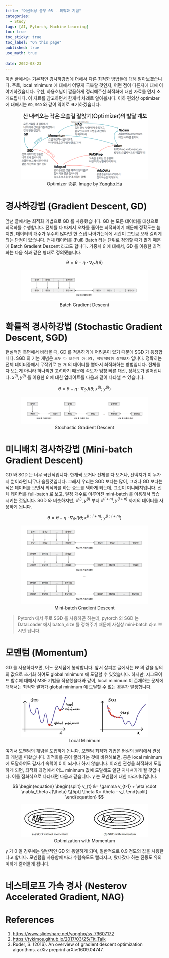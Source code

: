 ```yaml
---
title: "머신러닝 공부 05 - 최적화 기법"
categories:
  - Study
tags: [AI, Pytorch, Machine Learning]
toc: true
toc_sticky: true
toc_label: "On this page"
published: true
use_math: true

date: 2022-08-23
---
```


이번 글에서는 기본적인 경사하강법에 더해서 다른 최적화 방법들에 대해 알아보겠습니다. 주로, local minimum 에 대해서 어떻게 극복할 것인지, 어떤 점이 다른지에 대해 이야기하겠습니다. 우선, 하용호님이 깔끔하게 정리해주신 최적화에 대한 자료를 먼저 소개드립니다. 이 자료를 참고하면서 한개씩 차례로 알아봅시다. 이하 편의상 optimizer 에 대해서는 `GD`, `SGD` 와 같이 약어로 표기하겠습니다. 

<center>
<figure style="width:80%"> <img src="/Images/Study/mlstudy/5/optimizer.png" />
<figcaption> Optimizer 종류. Image by <a href="https://www.slideshare.net/yongho/ss-79607172"> Yongho Ha </a>
</figcaption>
</figure>
</center>

# 경사하강법 (Gradient Descent, GD)
앞선 글에서는 최적화 기법으로 GD 를 사용했습니다. GD 는 모든 데이터를 대상으로 최적화를 수행합니다. 전체를 다 따져서 오차를 줄이는 최적화이기 때문에 정확도는 높지만, 데이터의 개수가 무수히 많다면 한 스텝 나아가는데에 시간이 그만큼 오래 걸리게 되는 단점이 있습니다. 전체 데이터를 (Full) Batch 라는 단위로 정의할 때가 많기 때문에 Batch Gradient Descent 라고도 합니다. 가중치 $\theta$ 에 대해서, GD 를 이용한 최적화는 다음 식과 같은 형태로 정의됐습니다. 

$$
\begin{equation}
\theta = \theta - \eta \cdot \nabla_\theta J(\theta)
\end{equation}
$$ 

<center>
<figure style="width:80%"> <img src="/Images/Study/mlstudy/5/full-batch.png" />
<figcaption> Batch Gradient Descent </figcaption>
</figure>
</center>

# 확률적 경사하강법 (Stochastic Gradient Descent, SGD)
현실적인 측면에서 바라볼 때, GD 를 적용하기에 어려움이 있기 때문에 SGD 가 등장합니다. SGD 의 기본 개념은 `모두 다 보는게 아니라, 적당적당히 살펴보자` 입니다. 정확히는 전체 데이터중에서 무작위로 `한 개` 의 데이터를 뽑아서 최적화하는 방법입니다. 전체를 다 보는게 아니라 하나씩만 고려하기 때문에 속도가 엄청 빠른 대신, 정확도가 떨어집니다. $x^{(i)}, y^{(i)}$ 를 이용한 $\theta$ 에 대한 업데이트를 다음과 같이 나타낼 수 있습니다.

$$ 
\begin{equation}
\theta = \theta - \eta \cdot \nabla_\theta J(\theta;x^{(i)};y^{(i)})
\end{equation}
$$ 

<center>
<figure style="width:80%"> <img src="/Images/Study/mlstudy/5/sgd.png" />
<figcaption> Stochastic Gradient Descent </figcaption>
</figure>
</center>

# 미니배치 경사하강법 (Mini-batch Gradient Descent)
GD 와 SGD 는 너무 극단적입니다. 한개씩 보거나 전체를 다 보거나, 선택지가 이 두가지 뿐이라면 너무나 슬플것입니다. 그래서 우리는 SGD 보다는 많이, 그러나 GD 보다는 적은 데이터를 보면서 최적화를 하는 중도를 택하게 되는데, 그것이 미니배치입니다. 전체 데이터를 full-batch 로 보고, 일정 개수로 이루어진 mini-batch 를 이용해서 학습시키는 것입니다. SGD 와 비슷하지만, $x^{(i)}, y^{(i)}$ 부터 $x^{(i+n)}, y^{(i+n)}$ 까지의 데이터를 사용하게 됩니다.

$$ 
\theta = \theta - \eta \cdot \nabla_\theta J(\theta;x^{(i:i+n)};y^{(i:i+n)})
$$ 

<center>
<figure style="width:80%"> <img src="/Images/Study/mlstudy/5/mini-batch.png" />
<figcaption> Mini-batch Gradient Descent </figcaption>
</figure>
</center>

> Pytorch 에서 주로 SGD 를 사용하곤 하는데, pytorch 의 SGD 는 DataLoader 에서 batch_size 를 정해주기 때문에 사실상 mini-batch 라고 보시면 됩니다. 

# 모멘텀 (Momentum)
GD 를 사용하다보면, 어느 문제점에 봉착합니다. 앞서 살펴본 글에서는 $W$ 의 값을 임의의 값으로 초기화 하여도 global minimum 에 도달할 수 있었습니다. 하지만, 시그모이드 함수에 대해서 MSE 기법을 적용했을때와 같이, local minimum 이 존재하는 문제에 대해서는 최적화 결과가 global minimum 에 도달할 수 없는 경우가 발생합니다.

<center>
<figure style="width:80%"> <img src="/Images/Study/mlstudy/5/local-minimum.jpg" />
<figcaption> Local Minimum </figcaption>
</figure>
</center>

여기서 모멘텀의 개념을 도입하게 됩니다. 모멘텀 최적화 기법은 현실의 물리에서 관성의 개념을 따왔습니다. 최적화를 공이 굴러가는 것에 비유해보면, 공은 local minimum 에 도달하여도 갑자기 속력이 0 이 되거나 하지 않습니다. 이러한 관성을 최적화에 도입하게 되면, 최적화 과정에서 어느 minimum 값에 도달해도 일단 지나쳐가게 될 것입니다. 이를 점화식으로 나타내면 다음과 같습니다. $\gamma$ 는 모멘텀에 대한 파라미터입니다.

$$
\begin{equation}
\begin{split}
v_{t}  &= \gamma v_{t-1} + \eta \cdot \nabla_\theta J(\theta) \\[5pt]
\theta &= \theta - v_t
\end{split}
\end{equation}
$$

<center>
<figure style="width:80%"> <img src="/Images/Study/mlstudy/5/momentum.jpg" />
<figcaption> Optimization with Momentum </figcaption>
</figure>
</center>

$\gamma$ 가 0 일 경우에는 일반적인 GD 와 동일하게 되며, 일반적으로 0.9 정도의 값을 사용한다고 합니다. 모멘텀을 사용함에 따라 수렴속도도 빨라지고, 왔다갔다 하는 진동도 유의미하게 줄어들게 됩니다.

# 네스테로프 가속 경사 (Nesterov Accelerated Gradient, NAG)


# References
1. <https://www.slideshare.net/yongho/ss-79607172>
2. <https://tykimos.github.io/2017/03/25/Fit_Talk>
3. Ruder, S. (2016). An overview of gradient descent optimization algorithms. arXiv preprint arXiv:1609.04747.